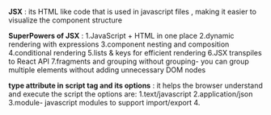 **JSX** : its HTML like code that is used in javascript files , making it easier to visualize the component structure

**SuperPowers of JSX** : 1.JavaScript + HTML in one place
2.dynamic rendering with expressions
3.component nesting and composition
4.conditional rendering
5.lists & keys for efficient rendering
6.JSX transpiles to React API
7.fragments and grouping without grouping- you can group multiple  elements without adding unnecessary DOM nodes

**type attribute in script tag and its options** : it helps the browser understand and execute the script
the options are:
1.text/javascript
2.application/json
3.module- javascript modules to support import/export
4.

